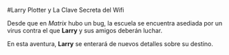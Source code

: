 #Larry Plotter y La Clave Secreta del Wifi

Desde que en *Matrix* hubo un bug, la escuela se encuentra asediada por un virus 
contra el que **Larry** y sus amigos deberán luchar.

En esta aventura, **Larry** se enterará de nuevos detalles sobre su destino.
